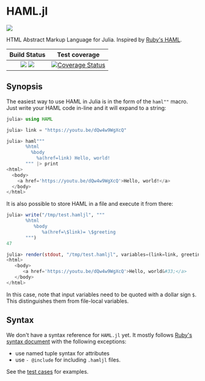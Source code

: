 # HAML.jl

[![](https://img.shields.io/badge/docs-dev-blue.svg)](https://tkluck.github.io/HAML.jl/dev/)

HTML Abstract Markup Language for Julia. Inspired by [Ruby's HAML](http://haml.info/).

| **Build Status**                                                | **Test coverage**                                       |
|:---------------------------------------------------------------:|:-------------------------------------------------------:|
| [![][travis-img]][travis-url] [![][appveyor-img]][appveyor-url] | [![Coverage Status][codecov-img]][codecov-url]      |

## Synopsis

The easiest way to use HAML in Julia is in the form of the `haml""` macro.
Just write your HAML code in-line and it will expand to a string:

```julia
julia> using HAML

julia> link = "https://youtu.be/dQw4w9WgXcQ"

julia> haml"""
       %html
         %body
           %a(href=link) Hello, world!
       """ |> print
<html>
  <body>
    <a href='https://youtu.be/dQw4w9WgXcQ'>Hello, world!</a>
  </body>
</html>
```

It is also possible to store HAML in a file and execute it from there:

```julia
julia> write("/tmp/test.hamljl", """
       %html
          %body
             %a(href=\$link)= \$greeting
       """)
47

julia> render(stdout, "/tmp/test.hamljl", variables=(link=link, greeting="Hello, world!",))
<html>
   <body>
      <a href='https://youtu.be/dQw4w9WgXcQ'>Hello, world&#33;</a>
   </body>
</html>
```
In this case, note that input variables need to be quoted with a dollar sign `$`.
This distinguishes them from file-local variables.

## Syntax

We don't have a syntax reference for `HAML.jl` yet. It mostly follows
[Ruby's syntax document](http://haml.info/docs/yardoc/file.REFERENCE.html) with
the following exceptions:

 - use named tuple syntax for attributes
 - use `- @include` for including `.hamljl` files.

 See the [test cases](test/runtests.jl) for examples.

[travis-img]: https://travis-ci.org/tkluck/HAML.jl.svg?branch=master
[travis-url]: https://travis-ci.org/tkluck/HAML.jl

[appveyor-img]: https://ci.appveyor.com/api/projects/status/ga7fdg5mxnfe3po4?svg=true
[appveyor-url]: https://ci.appveyor.com/project/tkluck/haml-jl

[codecov-img]: https://codecov.io/gh/tkluck/HAML.jl/branch/master/graph/badge.svg
[codecov-url]: https://codecov.io/gh/tkluck/HAML.jl
